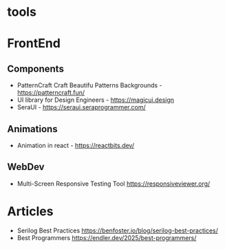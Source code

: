 # tools

# FrontEnd
## Components
 - PatternCraft Craft Beautifu Patterns Backgrounds - https://patterncraft.fun/
 - UI library for Design Engineers - https://magicui.design
 - SeraUI - https://seraui.seraprogrammer.com/
## Animations
 - Animation in react - https://reactbits.dev/
## WebDev
 - Multi-Screen Responsive Testing Tool https://responsiveviewer.org/
 
# Articles 
 - Serilog Best Practices https://benfoster.io/blog/serilog-best-practices/
 - Best Programmers https://endler.dev/2025/best-programmers/

